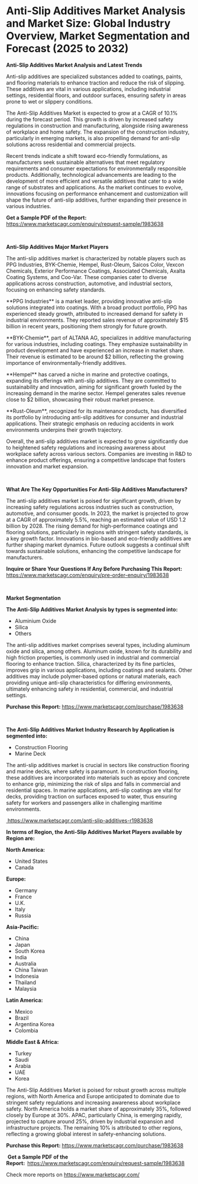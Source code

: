 <p><h1>Anti-Slip Additives Market Analysis and Market Size: Global Industry Overview, Market Segmentation and Forecast (2025 to 2032)</h1></p><p><strong>Anti-Slip Additives Market Analysis and Latest Trends</strong></p>
<p><p>Anti-slip additives are specialized substances added to coatings, paints, and flooring materials to enhance traction and reduce the risk of slipping. These additives are vital in various applications, including industrial settings, residential floors, and outdoor surfaces, ensuring safety in areas prone to wet or slippery conditions. </p><p>The Anti-Slip Additives Market is expected to grow at a CAGR of 10.1% during the forecast period. This growth is driven by increased safety regulations in construction and manufacturing, alongside rising awareness of workplace and home safety. The expansion of the construction industry, particularly in emerging markets, is also propelling demand for anti-slip solutions across residential and commercial projects. </p><p>Recent trends indicate a shift toward eco-friendly formulations, as manufacturers seek sustainable alternatives that meet regulatory requirements and consumer expectations for environmentally responsible products. Additionally, technological advancements are leading to the development of more efficient and versatile additives that cater to a wide range of substrates and applications. As the market continues to evolve, innovations focusing on performance enhancement and customization will shape the future of anti-slip additives, further expanding their presence in various industries.</p></p>
<p><strong>Get a Sample PDF of the Report:&nbsp;</strong> <a href="https://www.marketscagr.com/enquiry/request-sample/1983638?utm_campaign=3432&utm_medium=2&utm_source=Github&utm_content=ia&utm_term=03042025&utm_id=anti-slip-additives">https://www.marketscagr.com/enquiry/request-sample/1983638</a></p>
<p>&nbsp;</p>
<p><strong>Anti-Slip Additives Major Market Players</strong></p>
<p><p>The anti-slip additives market is characterized by notable players such as PPG Industries, BYK-Chemie, Hempel, Rust-Oleum, Saicos Color, Vexcon Chemicals, Exterior Performance Coatings, Associated Chemicals, Axalta Coating Systems, and Coo-Var. These companies cater to diverse applications across construction, automotive, and industrial sectors, focusing on enhancing safety standards.</p><p>**PPG Industries** is a market leader, providing innovative anti-slip solutions integrated into coatings. With a broad product portfolio, PPG has experienced steady growth, attributed to increased demand for safety in industrial environments. They reported sales revenue of approximately $15 billion in recent years, positioning them strongly for future growth.</p><p>**BYK-Chemie**, part of ALTANA AG, specializes in additive manufacturing for various industries, including coatings. They emphasize sustainability in product development and have experienced an increase in market share. Their revenue is estimated to be around $2 billion, reflecting the growing importance of environmentally-friendly additives.</p><p>**Hempel** has carved a niche in marine and protective coatings, expanding its offerings with anti-slip additives. They are committed to sustainability and innovation, aiming for significant growth fueled by the increasing demand in the marine sector. Hempel generates sales revenue close to $2 billion, showcasing their robust market presence.</p><p>**Rust-Oleum**, recognized for its maintenance products, has diversified its portfolio by introducing anti-slip additives for consumer and industrial applications. Their strategic emphasis on reducing accidents in work environments underpins their growth trajectory.</p><p>Overall, the anti-slip additives market is expected to grow significantly due to heightened safety regulations and increasing awareness about workplace safety across various sectors. Companies are investing in R&D to enhance product offerings, ensuring a competitive landscape that fosters innovation and market expansion.</p></p>
<p>&nbsp;</p>
<p><strong>What Are The Key Opportunities For Anti-Slip Additives Manufacturers?</strong></p>
<p><p>The anti-slip additives market is poised for significant growth, driven by increasing safety regulations across industries such as construction, automotive, and consumer goods. In 2023, the market is projected to grow at a CAGR of approximately 5.5%, reaching an estimated value of USD 1.2 billion by 2028. The rising demand for high-performance coatings and flooring solutions, particularly in regions with stringent safety standards, is a key growth factor. Innovations in bio-based and eco-friendly additives are further shaping market dynamics. Future outlook suggests a continual shift towards sustainable solutions, enhancing the competitive landscape for manufacturers.</p></p>
<p><strong>Inquire or Share Your Questions If Any Before Purchasing This Report:</strong> <a href="https://www.marketscagr.com/enquiry/pre-order-enquiry/1983638?utm_campaign=3432&utm_medium=2&utm_source=Github&utm_content=ia&utm_term=03042025&utm_id=anti-slip-additives">https://www.marketscagr.com/enquiry/pre-order-enquiry/1983638</a></p>
<p>&nbsp;</p>
<p><strong>Market Segmentation</strong></p>
<p><strong>The Anti-Slip Additives Market Analysis by types is segmented into:</strong></p>
<p><ul><li>Aluminium Oxide</li><li>Silica</li><li>Others</li></ul></p>
<p><p>The anti-slip additives market comprises several types, including aluminum oxide and silica, among others. Aluminum oxide, known for its durability and high friction properties, is commonly used in industrial and commercial flooring to enhance traction. Silica, characterized by its fine particles, improves grip in various applications, including coatings and sealants. Other additives may include polymer-based options or natural materials, each providing unique anti-slip characteristics for differing environments, ultimately enhancing safety in residential, commercial, and industrial settings.</p></p>
<p><strong>Purchase this Report:&nbsp;</strong><a href="https://www.marketscagr.com/purchase/1983638?utm_campaign=3432&utm_medium=2&utm_source=Github&utm_content=ia&utm_term=03042025&utm_id=anti-slip-additives">https://www.marketscagr.com/purchase/1983638</a></p>
<p>&nbsp;</p>
<p><strong>The Anti-Slip Additives Market Industry Research by Application is segmented into:</strong></p>
<p><ul><li>Construction Flooring</li><li>Marine Deck</li></ul></p>
<p><p>The anti-slip additives market is crucial in sectors like construction flooring and marine decks, where safety is paramount. In construction flooring, these additives are incorporated into materials such as epoxy and concrete to enhance grip, minimizing the risk of slips and falls in commercial and residential spaces. In marine applications, anti-slip coatings are vital for decks, providing traction on surfaces exposed to water, thus ensuring safety for workers and passengers alike in challenging maritime environments.</p></p>
<p><a href="https://www.marketscagr.com/anti-slip-additives-r1983638?utm_campaign=3432&utm_medium=2&utm_source=Github&utm_content=ia&utm_term=03042025&utm_id=anti-slip-additives">&nbsp;https://www.marketscagr.com/anti-slip-additives-r1983638</a></p>
<p><strong>In terms of Region, the Anti-Slip Additives Market Players available by Region are:</strong></p>
<p>
    <p> <strong> North America: </strong>
        <ul>
            <li>United States</li>
            <li>Canada</li>
        </ul>
        </p> 
    <p> <strong> Europe: </strong>
        <ul>
            <li>Germany</li>
            <li>France</li>
            <li>U.K.</li>
            <li>Italy</li>
            <li>Russia</li>
        </ul>
        </p> 
    <p> <strong> Asia-Pacific: </strong>
        <ul>
            <li>China</li>
            <li>Japan</li>
            <li>South Korea</li>
            <li>India</li>
            <li>Australia</li>
            <li>China Taiwan</li>
            <li>Indonesia</li>
            <li>Thailand</li>
            <li>Malaysia</li>
        </ul>
        </p> 
    <p> <strong> Latin America: </strong>
        <ul>
            <li>Mexico</li>
            <li>Brazil</li>
            <li>Argentina Korea</li>
            <li>Colombia</li>
        </ul>
        </p> 
    <p> <strong> Middle East & Africa: </strong>
        <ul>
            <li>Turkey</li>
            <li>Saudi</li>
            <li>Arabia</li>
            <li>UAE</li>
            <li>Korea</li>
        </ul>
    </p>
    </p>
<p><p>The Anti-Slip Additives Market is poised for robust growth across multiple regions, with North America and Europe anticipated to dominate due to stringent safety regulations and increasing awareness about workplace safety. North America holds a market share of approximately 35%, followed closely by Europe at 30%. APAC, particularly China, is emerging rapidly, projected to capture around 25%, driven by industrial expansion and infrastructure projects. The remaining 10% is attributed to other regions, reflecting a growing global interest in safety-enhancing solutions.</p></p>
<p><strong>Purchase this Report: </strong><a href="https://www.marketscagr.com/purchase/1983638?utm_campaign=3432&utm_medium=2&utm_source=Github&utm_content=ia&utm_term=03042025&utm_id=anti-slip-additives">https://www.marketscagr.com/purchase/1983638</a></p>
<p>&nbsp;<strong>Get a Sample PDF of the Report:&nbsp;&nbsp;</strong><a href="https://www.marketscagr.com/enquiry/request-sample/1983638?utm_campaign=3432&utm_medium=2&utm_source=Github&utm_content=ia&utm_term=03042025&utm_id=anti-slip-additives">https://www.marketscagr.com/enquiry/request-sample/1983638</a></p>
<p><strong></strong></p>
<p>Check more reports on <a href="https://www.marketscagr.com/?utm_campaign=3432&utm_medium=2&utm_source=Github&utm_content=ia&utm_term=03042025&utm_id=anti-slip-additives">https://www.marketscagr.com/</a></p>